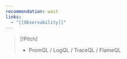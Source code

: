 ```yaml
---
recommendation: wait
links:
  - "[[Observability]]"
---
```

>[!Pitch]
>- PromQL / LogQL / TraceQL / FlameQL

